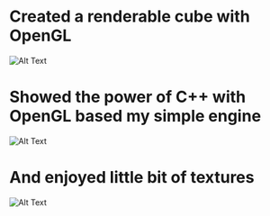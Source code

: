 # Created a renderable cube with OpenGL

![Alt Text](https://media.giphy.com/media/KDETd06f6dnLuKrmQj/giphy.gif)

# Showed the power of C++ with OpenGL based my simple engine

![Alt Text](https://media.giphy.com/media/S8kS9TLGUw2T6Ghr1L/giphy.gif)

# And enjoyed little bit of textures

![Alt Text](https://media.giphy.com/media/hpM8VJUfij4uqp0ygE/giphy.gif)

